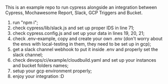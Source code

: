 This is an example repo to run cypress alongside an integration between Cypress, Mochawesome Report, Slack, GCP Triggers and Bucket.

1. run "npm i";
2. check cypress/lib/slack.js and set up proper IDS in line 71;
3. check cypress.config.js and set up your data in lines 19, 20, 21;
4. check .env-example, copy and create your own .env (don't worry about the envs with local-testing in them, they need to be set up in gcp);
5. get a slack channel webhook to put it inside .env and properly set the slack channel;
5. check devops/ci/example/cloudbuild.yaml and set up your instances and bucket folders names;
6. setup your gcp environment properly;
7. enjoy your integration :D